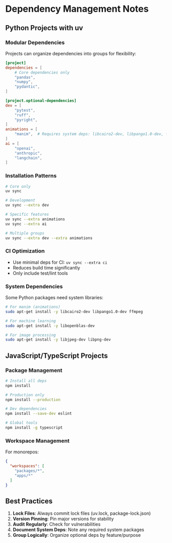 # Dependency Management Notes

## Python Projects with uv

### Modular Dependencies
Projects can organize dependencies into groups for flexibility:

```toml
[project]
dependencies = [
    # Core dependencies only
    "pandas",
    "numpy",
    "pydantic",
]

[project.optional-dependencies]
dev = [
    "pytest",
    "ruff",
    "pyright",
]
animations = [
    "manim",  # Requires system deps: libcairo2-dev, libpango1.0-dev, ffmpeg
]
ai = [
    "openai",
    "anthropic",
    "langchain",
]
```

### Installation Patterns
```bash
# Core only
uv sync

# Development
uv sync --extra dev

# Specific features
uv sync --extra animations
uv sync --extra ai

# Multiple groups
uv sync --extra dev --extra animations
```

### CI Optimization
- Use minimal deps for CI: `uv sync --extra ci`
- Reduces build time significantly
- Only include test/lint tools

### System Dependencies
Some Python packages need system libraries:

```bash
# For manim (animations)
sudo apt-get install -y libcairo2-dev libpango1.0-dev ffmpeg

# For machine learning
sudo apt-get install -y libopenblas-dev

# For image processing
sudo apt-get install -y libjpeg-dev libpng-dev
```

## JavaScript/TypeScript Projects

### Package Management
```bash
# Install all deps
npm install

# Production only
npm install --production

# Dev dependencies
npm install --save-dev eslint

# Global tools
npm install -g typescript
```

### Workspace Management
For monorepos:
```json
{
  "workspaces": [
    "packages/*",
    "apps/*"
  ]
}
```

## Best Practices

1. **Lock Files**: Always commit lock files (uv.lock, package-lock.json)
2. **Version Pinning**: Pin major versions for stability
3. **Audit Regularly**: Check for vulnerabilities
4. **Document System Deps**: Note any required system packages
5. **Group Logically**: Organize optional deps by feature/purpose
